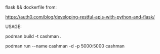 flask && dockerfile from:

https://auth0.com/blog/developing-restful-apis-with-python-and-flask/



USAGE:

podman build -t cashman .

podman run --name cashman -d -p 5000:5000 cashman
